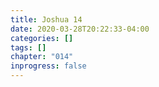 ```yaml
---
title: Joshua 14
date: 2020-03-28T20:22:33-04:00
categories: []
tags: []
chapter: "014"
inprogress: false
---
```


